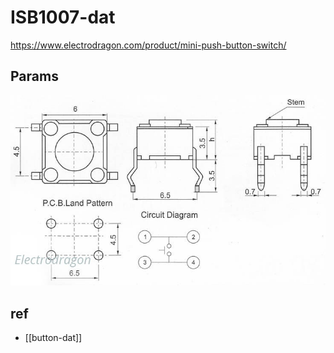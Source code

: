 
# ISB1007-dat 

https://www.electrodragon.com/product/mini-push-button-switch/


## Params 

![](2023-12-29-16-02-55.png)


## ref 

- [[button-dat]]